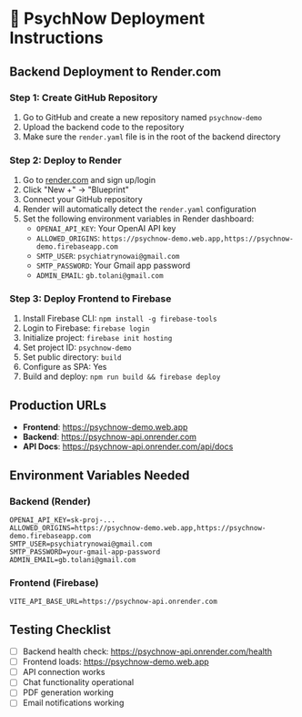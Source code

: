 # 🚀 PsychNow Deployment Instructions

## Backend Deployment to Render.com

### Step 1: Create GitHub Repository
1. Go to GitHub and create a new repository named `psychnow-demo`
2. Upload the backend code to the repository
3. Make sure the `render.yaml` file is in the root of the backend directory

### Step 2: Deploy to Render
1. Go to [render.com](https://render.com) and sign up/login
2. Click "New +" → "Blueprint"
3. Connect your GitHub repository
4. Render will automatically detect the `render.yaml` configuration
5. Set the following environment variables in Render dashboard:
   - `OPENAI_API_KEY`: Your OpenAI API key
   - `ALLOWED_ORIGINS`: `https://psychnow-demo.web.app,https://psychnow-demo.firebaseapp.com`
   - `SMTP_USER`: `psychiatrynowai@gmail.com`
   - `SMTP_PASSWORD`: Your Gmail app password
   - `ADMIN_EMAIL`: `gb.tolani@gmail.com`

### Step 3: Deploy Frontend to Firebase
1. Install Firebase CLI: `npm install -g firebase-tools`
2. Login to Firebase: `firebase login`
3. Initialize project: `firebase init hosting`
4. Set project ID: `psychnow-demo`
5. Set public directory: `build`
6. Configure as SPA: Yes
7. Build and deploy: `npm run build && firebase deploy`

## Production URLs
- **Frontend**: https://psychnow-demo.web.app
- **Backend**: https://psychnow-api.onrender.com
- **API Docs**: https://psychnow-api.onrender.com/api/docs

## Environment Variables Needed

### Backend (Render)
```
OPENAI_API_KEY=sk-proj-...
ALLOWED_ORIGINS=https://psychnow-demo.web.app,https://psychnow-demo.firebaseapp.com
SMTP_USER=psychiatrynowai@gmail.com
SMTP_PASSWORD=your-gmail-app-password
ADMIN_EMAIL=gb.tolani@gmail.com
```

### Frontend (Firebase)
```
VITE_API_BASE_URL=https://psychnow-api.onrender.com
```

## Testing Checklist
- [ ] Backend health check: https://psychnow-api.onrender.com/health
- [ ] Frontend loads: https://psychnow-demo.web.app
- [ ] API connection works
- [ ] Chat functionality operational
- [ ] PDF generation working
- [ ] Email notifications working
